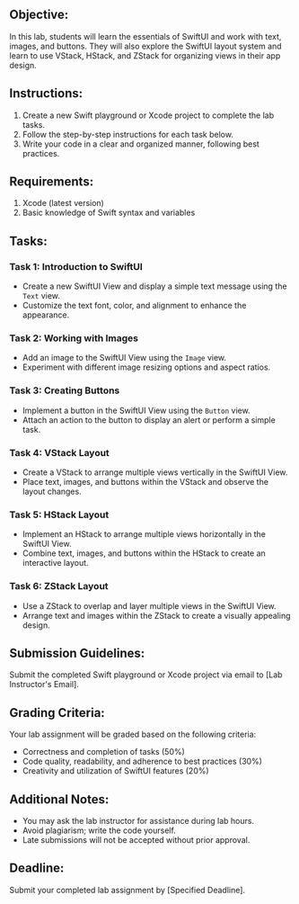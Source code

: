 ## Objective:

In this lab, students will learn the essentials of SwiftUI and work with text, images, and buttons. They will also explore the SwiftUI layout system and learn to use VStack, HStack, and ZStack for organizing views in their app design.

## Instructions:

1. Create a new Swift playground or Xcode project to complete the lab tasks.
2. Follow the step-by-step instructions for each task below.
3. Write your code in a clear and organized manner, following best practices.

## Requirements:

1. Xcode (latest version)
2. Basic knowledge of Swift syntax and variables

## Tasks:

### Task 1: Introduction to SwiftUI

- Create a new SwiftUI View and display a simple text message using the `Text` view.
- Customize the text font, color, and alignment to enhance the appearance.

### Task 2: Working with Images

- Add an image to the SwiftUI View using the `Image` view.
- Experiment with different image resizing options and aspect ratios.

### Task 3: Creating Buttons

- Implement a button in the SwiftUI View using the `Button` view.
- Attach an action to the button to display an alert or perform a simple task.

### Task 4: VStack Layout

- Create a VStack to arrange multiple views vertically in the SwiftUI View.
- Place text, images, and buttons within the VStack and observe the layout changes.

### Task 5: HStack Layout

- Implement an HStack to arrange multiple views horizontally in the SwiftUI View.
- Combine text, images, and buttons within the HStack to create an interactive layout.

### Task 6: ZStack Layout

- Use a ZStack to overlap and layer multiple views in the SwiftUI View.
- Arrange text and images within the ZStack to create a visually appealing design.

## Submission Guidelines:

Submit the completed Swift playground or Xcode project via email to [Lab Instructor's Email].

## Grading Criteria:

Your lab assignment will be graded based on the following criteria:
- Correctness and completion of tasks (50%)
- Code quality, readability, and adherence to best practices (30%)
- Creativity and utilization of SwiftUI features (20%)

## Additional Notes:

- You may ask the lab instructor for assistance during lab hours.
- Avoid plagiarism; write the code yourself.
- Late submissions will not be accepted without prior approval.

## Deadline:

Submit your completed lab assignment by [Specified Deadline].